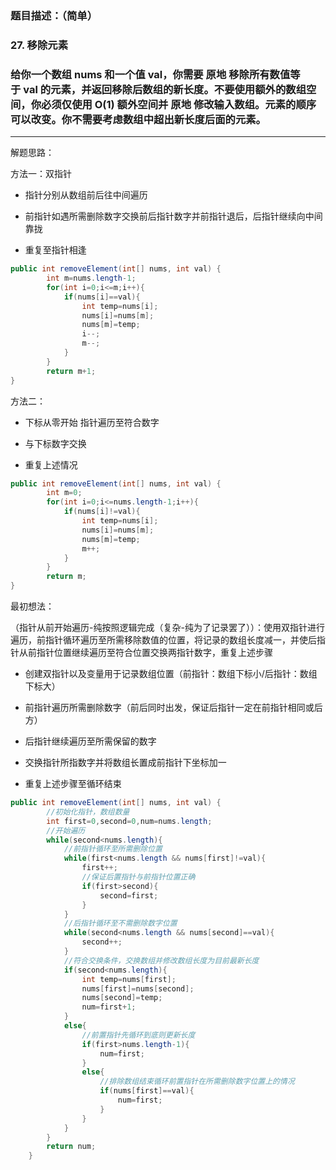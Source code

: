 ### 题目描述：（简单）

### 27. 移除元素

### 给你一个数组 nums 和一个值 val，你需要 原地 移除所有数值等于 val 的元素，并返回移除后数组的新长度。不要使用额外的数组空间，你必须仅使用 O(1) 额外空间并 原地 修改输入数组。元素的顺序可以改变。你不需要考虑数组中超出新长度后面的元素。

---

解题思路：

方法一：双指针

+ 指针分别从数组前后往中间遍历

+ 前指针如遇所需删除数字交换前后指针数字并前指针退后，后指针继续向中间靠拢

+ 重复至指针相逢

```java
public int removeElement(int[] nums, int val) {
        int m=nums.length-1;
        for(int i=0;i<=m;i++){
            if(nums[i]==val){
                int temp=nums[i];
                nums[i]=nums[m];
                nums[m]=temp;
                i--;
                m--;
            }
        }
        return m+1;        
}
```

方法二：

+ 下标从零开始 指针遍历至符合数字

+ 与下标数字交换

+ 重复上述情况

```java
public int removeElement(int[] nums, int val) {
        int m=0;
        for(int i=0;i<=nums.length-1;i++){
            if(nums[i]!=val){
                int temp=nums[i];
                nums[i]=nums[m];
                nums[m]=temp;
                m++;
            }
        }
        return m;   
}   
```

最初想法：

（指针从前开始遍历-纯按照逻辑完成（复杂-纯为了记录罢了））：使用双指针进行遍历，前指针循环遍历至所需移除数值的位置，将记录的数组长度减一，并使后指针从前指针位置继续遍历至符合位置交换两指针数字，重复上述步骤

+ 创建双指针以及变量用于记录数组位置（前指针：数组下标小/后指针：数组下标大）

+ 前指针遍历所需删除数字（前后同时出发，保证后指针一定在前指针相同或后方）

+ 后指针继续遍历至所需保留的数字

+ 交换指针所指数字并将数组长置成前指针下坐标加一

+ 重复上述步骤至循环结束

```java
public int removeElement(int[] nums, int val) {
        //初始化指针，数组数量
        int first=0,second=0,num=nums.length;
        //开始遍历
        while(second<nums.length){
            //前指针循环至所需删除位置
            while(first<nums.length && nums[first]!=val){
                first++;
                //保证后置指针与前指针位置正确
                if(first>second){
                    second=first;
                }
            }
            //后指针循环至不需删除数字位置
            while(second<nums.length && nums[second]==val){
                second++;
            }
            //符合交换条件，交换数组并修改数组长度为目前最新长度
            if(second<nums.length){
                int temp=nums[first];
                nums[first]=nums[second];
                nums[second]=temp;
                num=first+1;
            }
            else{
                //前置指针先循环到底则更新长度
                if(first>nums.length-1){
                    num=first;
                }
                else{
                    //排除数组结束循环前置指针在所需删除数字位置上的情况
                    if(nums[first]==val){
                        num=first;
                    }
                }
            }
        }
        return num;
    }
```
